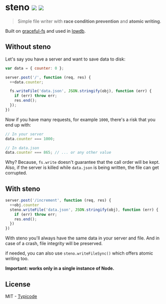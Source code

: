 # steno [![](https://badge.fury.io/js/steno.svg)](http://badge.fury.io/js/steno) [![](https://travis-ci.org/typicode/steno.svg?branch=master)](https://travis-ci.org/typicode/steno)

> Simple file writer with __race condition prevention__ and __atomic writing__.

Built on [graceful-fs](https://github.com/isaacs/node-graceful-fs) and used in [lowdb](https://github.com/typicode/lowdb).

## Without steno

Let's say you have a server and want to save data to disk:

```javascript
var data = { counter: 0 };

server.post('/', function (req, res) {
  ++data.counter;

  fs.writeFile('data.json', JSON.stringify(obj), function (err) {
    if (err) throw err;
    res.end();
  });  
})
```

Now if you have many requests, for example `1000`, there's a risk that you end up with:

```javascript
// In your server
data.counter === 1000;

// In data.json
data.counter === 865; // ... or any other value
```

Why? Because, `fs.write` doesn't guarantee that the call order will be kept. Also, if the server is killed while `data.json` is being written, the file can get corrupted.

## With steno

```javascript
server.post('/increment', function (req, res) {
  ++obj.counter
  steno.writeFile('data.json', JSON.stringify(obj), function (err) {
    if (err) throw err;
    res.end();
  })
})
```

With steno you'll always have the same data in your server and file. And in case of a crash, file integrity will be preserved.

if needed, you can also use `steno.writeFileSync()` which offers atomic writing too.

__Important: works only in a single instance of Node.__

## License

MIT - [Typicode](https://github.com/typicode)
